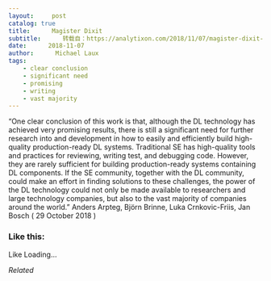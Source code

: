 ```yaml
---
layout:     post
catalog: true
title:      Magister Dixit
subtitle:      转载自：https://analytixon.com/2018/11/07/magister-dixit-1398/
date:      2018-11-07
author:      Michael Laux
tags:
    - clear conclusion
    - significant need
    - promising
    - writing
    - vast majority
---
```


“One clear conclusion of this work is that, although the DL technology has achieved very promising results, there is still a significant need for further research into and development in how to easily and efficiently build high-quality production-ready DL systems. Traditional SE has high-quality tools and practices for reviewing, writing test, and debugging code. However, they are rarely sufficient for building production-ready systems containing DL components. If the SE community, together with the DL community, could make an effort in finding solutions to these challenges, the power of the DL technology could not only be made available to researchers and large technology companies, but also to the vast majority of companies around the world.” Anders Arpteg, Björn Brinne, Luka Crnkovic-Friis, Jan Bosch ( 29 October 2018 )





### Like this:

Like Loading...


*Related*

